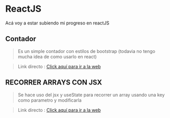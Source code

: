 # ReactJS
Acá voy a estar subiendo mi progreso en reactJS

## Contador
> Es un simple contador con estilos de bootstrap (todavia no tengo mucha idea de como usarlo en react)

> Link directo  : [Click aquí para ir a la web](https://erikfirstcontador.netlify.app)

## RECORRER ARRAYS CON JSX

> Se hace uso del jsx y useState para recorrer un array usando una key como parametro y modificarla

> Link directo  : [Click aquí para ir a la web](https://readarraysjsxerik.netlify.app/)
